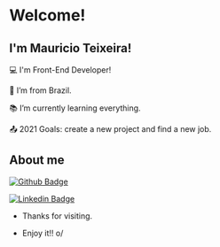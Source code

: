 # Welcome!

 

## I'm Mauricio Teixeira!

 

:computer: I'm Front-End Developer!

:house_with_garden: I’m from Brazil.

:books: I’m currently learning everything.

:outbox_tray: 2021 Goals: create a new project and find a new job.

 

## About me

[![Github Badge](https://img.shields.io/badge/-Github-000?style=flat-square&logo=Github&logoColor=white&link=https://github.com/maufteixeira)](https://github.com/maufteixeira)

[![Linkedin Badge](https://img.shields.io/badge/-LinkedIn-blue?style=flat-square&logo=Linkedin&logoColor=white&link=https://www.linkedin.com/in/mauricio-teixeira-821893209/)](https://www.linkedin.com/in/mauricio-teixeira-821893209/)

- Thanks for visiting.

- Enjoy it!! o/
